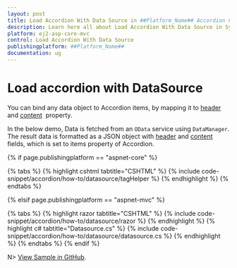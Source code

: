 ```yaml
---
layout: post
title: Load Accordion With Data Source in ##Platform_Name## Accordion Control | Syncfusion
description: Learn here all about Load Accordion With Data Source in Syncfusion ##Platform_Name## Accordion control of Syncfusion Essential JS 2 and more.
platform: ej2-asp-core-mvc
control: Load Accordion With Data Source
publishingplatform: ##Platform_Name##
documentation: ug
---
```



# Load accordion with DataSource

You can bind any data object to Accordion items, by mapping it to [header](https://help.syncfusion.com/cr/aspnetcore-js2/Syncfusion.EJ2.Navigations.AccordionAccordionItem.html#Syncfusion_EJ2_Navigations_AccordionAccordionItem_Header) and [content](https://help.syncfusion.com/cr/aspnetcore-js2/Syncfusion.EJ2.Navigations.AccordionAccordionItem.html#Syncfusion_EJ2_Navigations_AccordionAccordionItem_Content)&nbsp; property.

In the below demo, Data is fetched from an `OData` service using `DataManager`. The result data is formatted as a JSON object with [header](https://help.syncfusion.com/cr/aspnetcore-js2/Syncfusion.EJ2.Navigations.AccordionAccordionItem.html#Syncfusion_EJ2_Navigations_AccordionAccordionItem_Header) and [content](https://help.syncfusion.com/cr/aspnetcore-js2/Syncfusion.EJ2.Navigations.AccordionAccordionItem.html#Syncfusion_EJ2_Navigations_AccordionAccordionItem_Content) fields, which is set to items property of Accordion.

{% if page.publishingplatform == "aspnet-core" %}

{% tabs %}
{% highlight cshtml tabtitle="CSHTML" %}
{% include code-snippet/accordion/how-to/datasource/tagHelper %}
{% endhighlight %}
{% endtabs %}

{% elsif page.publishingplatform == "aspnet-mvc" %}

{% tabs %}
{% highlight razor tabtitle="CSHTML" %}
{% include code-snippet/accordion/how-to/datasource/razor %}
{% endhighlight %}
{% highlight c# tabtitle="Datasource.cs" %}
{% include code-snippet/accordion/how-to/datasource/datasource.cs %}
{% endhighlight %}
{% endtabs %}
{% endif %}

N> [View Sample in GitHub](https://github.com/SyncfusionExamples/ASP-NET-Core-UG-Examples/tree/main/Accordion/AccordionUGSamples).